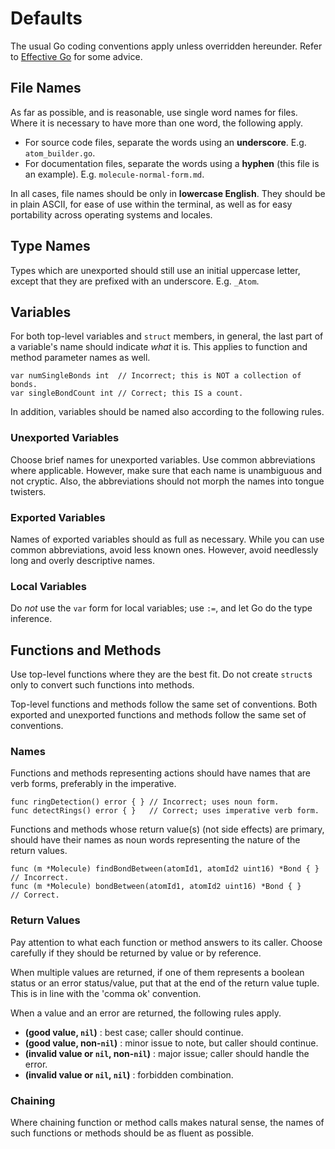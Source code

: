 # Defaults

The usual Go coding conventions apply unless overridden hereunder.
Refer to [Effective Go](https://golang.org/doc/effective_go.html) for
some advice.

## File Names

As far as possible, and is reasonable, use single word names for
files.  Where it is necessary to have more than one word, the
following apply.

- For source code files, separate the words using an **underscore**.
  E.g. `atom_builder.go`.
- For documentation files, separate the words using a **hyphen** (this
  file is an example).  E.g. `molecule-normal-form.md`.

In all cases, file names should be only in **lowercase English**.
They should be in plain ASCII, for ease of use within the terminal, as
well as for easy portability across operating systems and locales.

## Type Names

Types which are unexported should still use an initial uppercase
letter, except that they are prefixed with an underscore.
E.g. `_Atom`.

## Variables

For both top-level variables and `struct` members, in general, the
last part of a variable's name should indicate *what* it is.  This
applies to function and method parameter names as well.

```{go}
var numSingleBonds int  // Incorrect; this is NOT a collection of bonds.
var singleBondCount int // Correct; this IS a count.
```

In addition, variables should be named also according to the following
rules.

### Unexported Variables

Choose brief names for unexported variables.  Use common abbreviations
where applicable.  However, make sure that each name is unambiguous
and not cryptic.  Also, the abbreviations should not morph the names
into tongue twisters.

### Exported Variables

Names of exported variables should as full as necessary.  While you
can use common abbreviations, avoid less known ones.  However, avoid
needlessly long and overly descriptive names.

### Local Variables

Do *not* use the `var` form for local variables; use `:=`, and let Go
do the type inference.

## Functions and Methods

Use top-level functions where they are the best fit.  Do not create
`struct`s only to convert such functions into methods.

Top-level functions and methods follow the same set of conventions.
Both exported and unexported functions and methods follow the same set
of conventions.

### Names

Functions and methods representing actions should have names that are
verb forms, preferably in the imperative.

```{go}
func ringDetection() error { } // Incorrect; uses noun form.
func detectRings() error { }   // Correct; uses imperative verb form.
```

Functions and methods whose return value(s) (not side effects) are
primary, should have their names as noun words representing the nature
of the return values.

```{go}
func (m *Molecule) findBondBetween(atomId1, atomId2 uint16) *Bond { } // Incorrect.
func (m *Molecule) bondBetween(atomId1, atomId2 uint16) *Bond { }     // Correct.

```

### Return Values

Pay attention to what each function or method answers to its caller.
Choose carefully if they should be returned by value or by reference.

When multiple values are returned, if one of them represents a boolean
status or an error status/value, put that at the end of the return
value tuple.  This is in line with the 'comma ok' convention.

When a value and an error are returned, the following rules apply.

- **(good value, `nil`)** : best case; caller should continue.
- **(good value, non-`nil`)** : minor issue to note, but caller should
  continue.
- **(invalid value or `nil`, non-`nil`)** : major issue; caller should
  handle the error.
- **(invalid value or `nil`, `nil`)** : forbidden combination.

### Chaining

Where chaining function or method calls makes natural sense, the names
of such functions or methods should be as fluent as possible.
